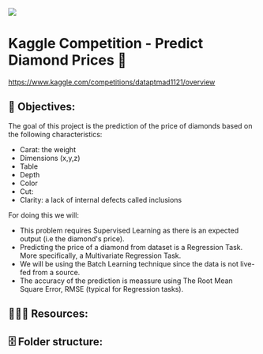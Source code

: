 <p align="left"><img src="https://cdn-images-1.medium.com/max/184/1*2GDcaeYIx_bQAZLxWM4PsQ@2x.png"></p>

# Kaggle Competition - Predict Diamond Prices 💎

https://www.kaggle.com/competitions/dataptmad1121/overview

## **🎯 Objectives:**
The goal of this project is the prediction of the price of diamonds based on the following characteristics:
- Carat: the weight 
- Dimensions (x,y,z)
- Table
- Depth
- Color
- Cut:
- Clarity: a lack of internal defects called inclusions

For doing this we will:

- This problem requires Supervised Learning as there is an expected output (i.e the diamond's price).
- Predicting the price of a diamond from dataset is a Regression Task. More specifically, a Multivariate Regression Task.
- We will be using the Batch Learning technique since the data is not live-fed from a source.
- The accuracy of the prediction is meassure using The Root Mean Square Error, RMSE (typical for Regression tasks).

## **👩🏻‍💻 Resources:**

## **🗄 Folder structure:**